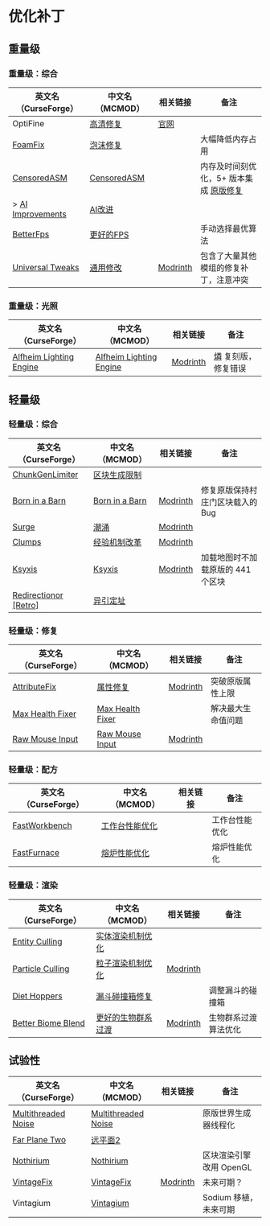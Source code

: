# 优化补丁

## 重量级

### 重量级：综合

| 英文名（CurseForge）                                                              | 中文名（MCMOD）                                     | 相关链接                                              | 备注                                                                           |
| --------------------------------------------------------------------------------- | --------------------------------------------------- | ----------------------------------------------------- | ------------------------------------------------------------------------------ |
| OptiFine                                                                          | [高清修复](https://www.mcmod.cn/class/36.html)      | [官网](https://optifine.net/home)                     |                                                                                |
| [FoamFix](https://www.curseforge.com/minecraft/mc-mods/foamfix-optimization-mod)  | [泡沫修复](https://www.mcmod.cn/class/978.html)     |                                                       | 大幅降低内存占用                                                               |
| [CensoredASM](https://www.curseforge.com/minecraft/mc-mods/sneedasm)              | [CensoredASM](https://www.mcmod.cn/class/3848.html) |                                                       | 内存及时间刻优化，5+ 版本集成 [原版修复](https://www.mcmod.cn/class/1223.html) |
| > [AI Improvements](https://www.curseforge.com/minecraft/mc-mods/ai-improvements) | [AI改进](https://www.mcmod.cn/class/1480.html)      |                                                       |                                                                                |
| [BetterFps](https://www.curseforge.com/minecraft/mc-mods/betterfps)               | [更好的FPS](https://www.mcmod.cn/class/1384.html)   |                                                       | 手动选择最优算法                                                               |
| [Universal Tweaks](https://www.curseforge.com/minecraft/mc-mods/universal-tweaks) | [通用修改](https://www.mcmod.cn/class/9094.html)    | [Modrinth](https://modrinth.com/mod/universal-tweaks) | 包含了大量其他模组的修复补丁，注意冲突                                         |

### 重量级：光照

| 英文名（CurseForge）                                                                            | 中文名（MCMOD）                                                  | 相关链接                                                     | 备注                                                        |
| ----------------------------------------------------------------------------------------------- | ---------------------------------------------------------------- | ------------------------------------------------------------ | ----------------------------------------------------------- |
| [Alfheim Lighting Engine](https://www.curseforge.com/minecraft/mc-mods/alfheim-lighting-engine) | [Alfheim Lighting Engine](https://www.mcmod.cn/class/12145.html) | [Modrinth](https://modrinth.com/mod/alfheim-lighting-engine) | [燐](https://www.mcmod.cn/class/9046.html) 复刻版，修复错误 |

## 轻量级

### 轻量级：综合

| 英文名（CurseForge）                                                                      | 中文名（MCMOD）                                        | 相关链接                                            | 备注                              |
| ----------------------------------------------------------------------------------------- | ------------------------------------------------------ | --------------------------------------------------- | --------------------------------- |
| [ChunkGenLimiter](https://www.curseforge.com/minecraft/mc-mods/chunkgenlimited)           | [区块生成限制](https://www.mcmod.cn/class/4516.html)   |                                                     |                                   |
| [Born in a Barn](https://www.curseforge.com/minecraft/mc-mods/born-in-a-barn)             | [Born in a Barn](https://www.mcmod.cn/class/1746.html) | [Modrinth](https://modrinth.com/mod/born-in-a-barn) | 修复原版保持村庄门区块载入的 Bug  |
| [Surge](https://www.curseforge.com/minecraft/mc-mods/surge)                               | [潮涌](https://www.mcmod.cn/class/1478.html)           | [Modrinth](https://modrinth.com/mod/surge)          |                                   |
| [Clumps](https://www.curseforge.com/minecraft/mc-mods/clumps)                             | [经验机制改革](https://www.mcmod.cn/class/1499.html)   | [Modrinth](https://modrinth.com/mod/clumps)         |                                   |
| [Ksyxis](https://www.curseforge.com/minecraft/mc-mods/ksyxis)                             | [Ksyxis](https://www.mcmod.cn/class/5104.html)         | [Modrinth](https://modrinth.com/mod/ksyxis)         | 加载地图时不加载原版的 441 个区块 |
| [Redirectionor [Retro]](https://www.curseforge.com/minecraft/mc-mods/redirectionor-retro) | [异引定址](https://www.mcmod.cn/class/11295.html)      |                                                     |                                   |

### 轻量级：修复

| 英文名（CurseForge）                                                              | 中文名（MCMOD）                                          | 相关链接                                          | 备注               |
| --------------------------------------------------------------------------------- | -------------------------------------------------------- | ------------------------------------------------- | ------------------ |
| [AttributeFix](https://www.curseforge.com/minecraft/mc-mods/attributefix)         | [属性修复](https://www.mcmod.cn/class/2264.html)         | [Modrinth](https://modrinth.com/mod/attributefix) | 突破原版属性上限   |
| [Max Health Fixer](https://www.curseforge.com/minecraft/mc-mods/max-health-fixer) | [Max Health Fixer](https://www.mcmod.cn/class/9645.html) |                                                   | 解决最大生命值问题 |
| [Raw Mouse Input](https://www.curseforge.com/minecraft/mc-mods/raw-input-1-12-2)  | [Raw Mouse Input](https://www.mcmod.cn/class/8667.html)  | [Modrinth](https://modrinth.com/mod/raw-input)    |                    |

### 轻量级：配方

| 英文名（CurseForge）                                                        | 中文名（MCMOD）                                        | 相关链接 | 备注           |
| --------------------------------------------------------------------------- | ------------------------------------------------------ | -------- | -------------- |
| [FastWorkbench](https://www.curseforge.com/minecraft/mc-mods/fastworkbench) | [工作台性能优化](https://www.mcmod.cn/class/1486.html) |          | 工作台性能优化 |
| [FastFurnace](https://www.curseforge.com/minecraft/mc-mods/fastfurnace)     | [熔炉性能优化](https://www.mcmod.cn/class/1485.html)   |          | 熔炉性能优化   |

### 轻量级：渲染

| 英文名（CurseForge）                                                                  | 中文名（MCMOD）                                            | 相关链接                                                | 备注                 |
| ------------------------------------------------------------------------------------- | ---------------------------------------------------------- | ------------------------------------------------------- | -------------------- |
| [Entity Culling](https://www.curseforge.com/minecraft/mc-mods/entity-culling)         | [实体渲染机制优化](https://www.mcmod.cn/class/3058.html)   |                                                         |                      |
| [Particle Culling](https://www.curseforge.com/minecraft/mc-mods/particle-culling)     | [粒子渲染机制优化](https://www.mcmod.cn/class/3056.html)   | [Modrinth](https://modrinth.com/mod/particle-culling)   |                      |
| [Diet Hoppers](https://www.curseforge.com/minecraft/mc-mods/diet-hoppers)             | [漏斗碰撞箱修复](https://www.mcmod.cn/class/1514.html)     |                                                         | 调整漏斗的碰撞箱     |
| [Better Biome Blend](https://www.curseforge.com/minecraft/mc-mods/better-biome-blend) | [更好的生物群系过渡](https://www.mcmod.cn/class/6107.html) | [Modrinth](https://modrinth.com/mod/better-biome-blend) | 生物群系过渡算法优化 |

## 试验性

| 英文名（CurseForge）                                                                    | 中文名（MCMOD）                                             | 相关链接                                        | 备注                    |
| --------------------------------------------------------------------------------------- | ----------------------------------------------------------- | ----------------------------------------------- | ----------------------- |
| [Multithreaded Noise](https://www.curseforge.com/minecraft/mc-mods/multithreaded-noise) | [Multithreaded Noise](https://www.mcmod.cn/class/6186.html) |                                                 | 原版世界生成器线程化    |
| [Far Plane Two](https://www.curseforge.com/minecraft/mc-mods/farplanetwo)               | [远平面2](https://www.mcmod.cn/class/3952.html)             |                                                 |                         |
| [Nothirium](https://www.curseforge.com/minecraft/mc-mods/nothirium)                     | [Nothirium](https://www.mcmod.cn/class/6899.html)           |                                                 | 区块渲染引擎改用 OpenGL |
| [VintageFix](https://www.curseforge.com/minecraft/mc-mods/vintagefix)                   | [VintageFix](https://www.mcmod.cn/class/10728.html)         | [Modrinth](https://modrinth.com/mod/vintagefix) | 未来可期？              |
| Vintagium                                                                               | [Vintagium](https://www.mcmod.cn/class/13582.html)          |                                                 | Sodium 移植，未来可期   |
